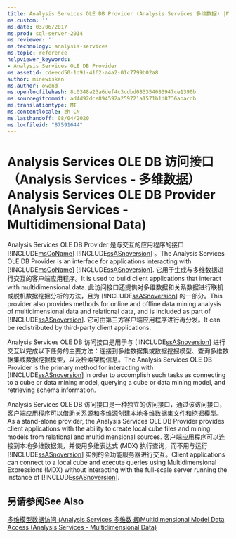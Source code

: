 ```yaml
---
title: Analysis Services OLE DB Provider (Analysis Services 多维数据) |Microsoft Docs
ms.custom: ''
ms.date: 03/06/2017
ms.prod: sql-server-2014
ms.reviewer: ''
ms.technology: analysis-services
ms.topic: reference
helpviewer_keywords:
- Analysis Services OLE DB Provider
ms.assetid: cdeecd50-1d91-4162-a4a2-01c7799b02a8
author: minewiskan
ms.author: owend
ms.openlocfilehash: 8c0348a23a6def4c3cdbd083354083947ce1390b
ms.sourcegitcommit: ad4d92dce894592a259721a1571b1d8736abacdb
ms.translationtype: MT
ms.contentlocale: zh-CN
ms.lasthandoff: 08/04/2020
ms.locfileid: "87591644"
---
```

# <a name="analysis-services-ole-db-provider-analysis-services---multidimensional-data"></a><span data-ttu-id="c9e2d-102">Analysis Services OLE DB 访问接口（Analysis Services - 多维数据）</span><span class="sxs-lookup"><span data-stu-id="c9e2d-102">Analysis Services OLE DB Provider (Analysis Services - Multidimensional Data)</span></span>
  <span data-ttu-id="c9e2d-103">Analysis Services OLE DB Provider 是与交互的应用程序的接口 [!INCLUDE[msCoName](../../includes/msconame-md.md)] [!INCLUDE[ssASnoversion](../../includes/ssasnoversion-md.md)] 。</span><span class="sxs-lookup"><span data-stu-id="c9e2d-103">The Analysis Services OLE DB Provider is an interface for applications interacting with [!INCLUDE[msCoName](../../includes/msconame-md.md)] [!INCLUDE[ssASnoversion](../../includes/ssasnoversion-md.md)].</span></span> <span data-ttu-id="c9e2d-104">它用于生成与多维数据进行交互的客户端应用程序。</span><span class="sxs-lookup"><span data-stu-id="c9e2d-104">It is used to build client applications that interact with multidimensional data.</span></span> <span data-ttu-id="c9e2d-105">此访问接口还提供对多维数据和关系数据进行联机或脱机数据挖掘分析的方法，且为 [!INCLUDE[ssASnoversion](../../includes/ssasnoversion-md.md)] 的一部分。</span><span class="sxs-lookup"><span data-stu-id="c9e2d-105">This provider also provides methods for online and offline data mining analysis of multidimensional data and relational data, and is included as part of [!INCLUDE[ssASnoversion](../../includes/ssasnoversion-md.md)].</span></span> <span data-ttu-id="c9e2d-106">它可由第三方客户端应用程序进行再分发。</span><span class="sxs-lookup"><span data-stu-id="c9e2d-106">It can be redistributed by third-party client applications.</span></span>  
  
 <span data-ttu-id="c9e2d-107">Analysis Services OLE DB 访问接口是用于与 [!INCLUDE[ssASnoversion](../../includes/ssasnoversion-md.md)] 进行交互以完成以下任务的主要方法：连接到多维数据集或数据挖掘模型、查询多维数据集或数据挖掘模型，以及检索架构信息。</span><span class="sxs-lookup"><span data-stu-id="c9e2d-107">The Analysis Services OLE DB Provider is the primary method for interacting with [!INCLUDE[ssASnoversion](../../includes/ssasnoversion-md.md)] in order to accomplish such tasks as connecting to a cube or data mining model, querying a cube or data mining model, and retrieving schema information.</span></span>  
  
 <span data-ttu-id="c9e2d-108">Analysis Services OLE DB 访问接口是一种独立的访问接口，通过该访问接口，客户端应用程序可以借助关系源和多维源创建本地多维数据集文件和挖掘模型。</span><span class="sxs-lookup"><span data-stu-id="c9e2d-108">As a stand-alone provider, the Analysis Services OLE DB Provider provides client applications with the ability to create local cube files and mining models from relational and multidimensional sources.</span></span> <span data-ttu-id="c9e2d-109">客户端应用程序可以连接到本地多维数据集，并使用多维表达式 (MDX) 执行查询，而不用与运行 [!INCLUDE[ssASnoversion](../../includes/ssasnoversion-md.md)] 实例的全功能服务器进行交互。</span><span class="sxs-lookup"><span data-stu-id="c9e2d-109">Client applications can connect to a local cube and execute queries using Multidimensional Expressions (MDX) without interacting with the full-scale server running the instance of [!INCLUDE[ssASnoversion](../../includes/ssasnoversion-md.md)].</span></span>  
  
## <a name="see-also"></a><span data-ttu-id="c9e2d-110">另请参阅</span><span class="sxs-lookup"><span data-stu-id="c9e2d-110">See Also</span></span>  
 [<span data-ttu-id="c9e2d-111">多维模型数据访问 &#40;Analysis Services 多维数据&#41;</span><span class="sxs-lookup"><span data-stu-id="c9e2d-111">Multidimensional Model Data Access &#40;Analysis Services - Multidimensional Data&#41;</span></span>](../multidimensional-models/mdx/multidimensional-model-data-access-analysis-services-multidimensional-data.md)  
  
  
